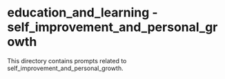 # education_and_learning - self_improvement_and_personal_growth

This directory contains prompts related to self_improvement_and_personal_growth.